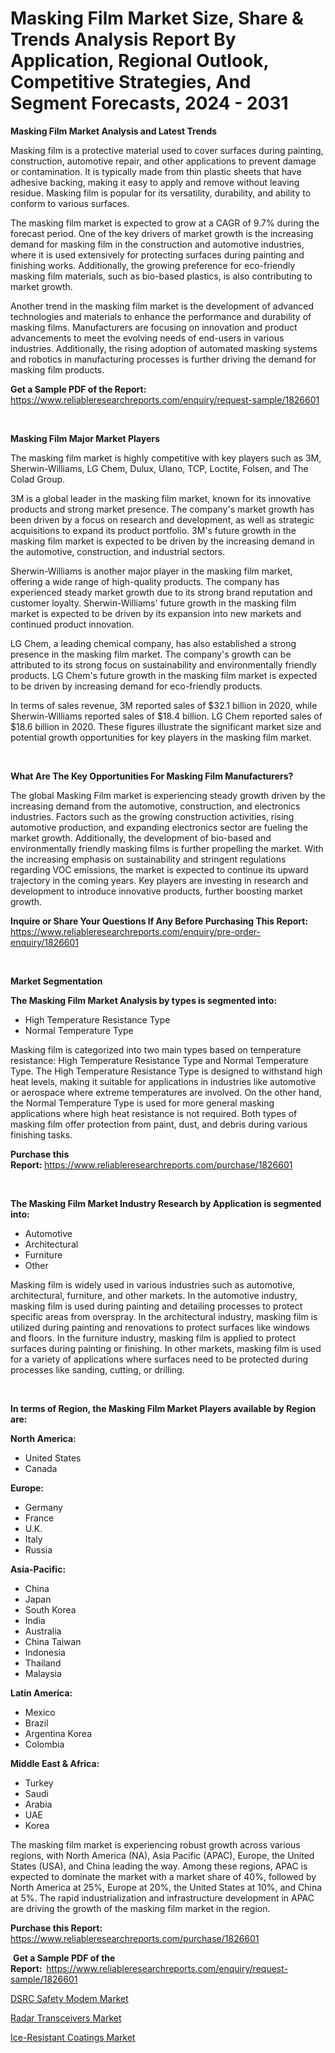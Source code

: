 <p><h1>Masking Film Market Size, Share & Trends Analysis Report By Application, Regional Outlook, Competitive Strategies, And Segment Forecasts, 2024 - 2031</h1></p><p><strong>Masking Film Market Analysis and Latest Trends</strong></p>
<p><p>Masking film is a protective material used to cover surfaces during painting, construction, automotive repair, and other applications to prevent damage or contamination. It is typically made from thin plastic sheets that have adhesive backing, making it easy to apply and remove without leaving residue. Masking film is popular for its versatility, durability, and ability to conform to various surfaces.</p><p>The masking film market is expected to grow at a CAGR of 9.7% during the forecast period. One of the key drivers of market growth is the increasing demand for masking film in the construction and automotive industries, where it is used extensively for protecting surfaces during painting and finishing works. Additionally, the growing preference for eco-friendly masking film materials, such as bio-based plastics, is also contributing to market growth.</p><p>Another trend in the masking film market is the development of advanced technologies and materials to enhance the performance and durability of masking films. Manufacturers are focusing on innovation and product advancements to meet the evolving needs of end-users in various industries. Additionally, the rising adoption of automated masking systems and robotics in manufacturing processes is further driving the demand for masking film products.</p></p>
<p><strong>Get a Sample PDF of the Report:&nbsp;</strong> <a href="https://www.reliableresearchreports.com/enquiry/request-sample/1826601">https://www.reliableresearchreports.com/enquiry/request-sample/1826601</a></p>
<p>&nbsp;</p>
<p><strong>Masking Film Major Market Players</strong></p>
<p><p>The masking film market is highly competitive with key players such as 3M, Sherwin-Williams, LG Chem, Dulux, Ulano, TCP, Loctite, Folsen, and The Colad Group. </p><p>3M is a global leader in the masking film market, known for its innovative products and strong market presence. The company's market growth has been driven by a focus on research and development, as well as strategic acquisitions to expand its product portfolio. 3M's future growth in the masking film market is expected to be driven by the increasing demand in the automotive, construction, and industrial sectors.</p><p>Sherwin-Williams is another major player in the masking film market, offering a wide range of high-quality products. The company has experienced steady market growth due to its strong brand reputation and customer loyalty. Sherwin-Williams' future growth in the masking film market is expected to be driven by its expansion into new markets and continued product innovation.</p><p>LG Chem, a leading chemical company, has also established a strong presence in the masking film market. The company's growth can be attributed to its strong focus on sustainability and environmentally friendly products. LG Chem's future growth in the masking film market is expected to be driven by increasing demand for eco-friendly products.</p><p>In terms of sales revenue, 3M reported sales of $32.1 billion in 2020, while Sherwin-Williams reported sales of $18.4 billion. LG Chem reported sales of $18.6 billion in 2020. These figures illustrate the significant market size and potential growth opportunities for key players in the masking film market.</p></p>
<p>&nbsp;</p>
<p><strong>What Are The Key Opportunities For Masking Film Manufacturers?</strong></p>
<p><p>The global Masking Film market is experiencing steady growth driven by the increasing demand from the automotive, construction, and electronics industries. Factors such as the growing construction activities, rising automotive production, and expanding electronics sector are fueling the market growth. Additionally, the development of bio-based and environmentally friendly masking films is further propelling the market. With the increasing emphasis on sustainability and stringent regulations regarding VOC emissions, the market is expected to continue its upward trajectory in the coming years. Key players are investing in research and development to introduce innovative products, further boosting market growth.</p></p>
<p><strong>Inquire or Share Your Questions If Any Before Purchasing This Report:</strong> <a href="https://www.reliableresearchreports.com/enquiry/pre-order-enquiry/1826601">https://www.reliableresearchreports.com/enquiry/pre-order-enquiry/1826601</a></p>
<p>&nbsp;</p>
<p><strong>Market Segmentation</strong></p>
<p><strong>The Masking Film Market Analysis by types is segmented into:</strong></p>
<p><ul><li>High Temperature Resistance Type</li><li>Normal Temperature Type</li></ul></p>
<p><p>Masking film is categorized into two main types based on temperature resistance: High Temperature Resistance Type and Normal Temperature Type. The High Temperature Resistance Type is designed to withstand high heat levels, making it suitable for applications in industries like automotive or aerospace where extreme temperatures are involved. On the other hand, the Normal Temperature Type is used for more general masking applications where high heat resistance is not required. Both types of masking film offer protection from paint, dust, and debris during various finishing tasks.</p></p>
<p><strong>Purchase this Report:&nbsp;</strong><a href="https://www.reliableresearchreports.com/purchase/1826601">https://www.reliableresearchreports.com/purchase/1826601</a></p>
<p>&nbsp;</p>
<p><strong>The Masking Film Market Industry Research by Application is segmented into:</strong></p>
<p><ul><li>Automotive</li><li>Architectural</li><li>Furniture</li><li>Other</li></ul></p>
<p><p>Masking film is widely used in various industries such as automotive, architectural, furniture, and other markets. In the automotive industry, masking film is used during painting and detailing processes to protect specific areas from overspray. In the architectural industry, masking film is utilized during painting and renovations to protect surfaces like windows and floors. In the furniture industry, masking film is applied to protect surfaces during painting or finishing. In other markets, masking film is used for a variety of applications where surfaces need to be protected during processes like sanding, cutting, or drilling.</p></p>
<p>&nbsp;</p>
<p><strong>In terms of Region, the Masking Film Market Players available by Region are:</strong></p>
<p>
    <p> <strong> North America: </strong>
        <ul>
            <li>United States</li>
            <li>Canada</li>
        </ul>
        </p> 
    <p> <strong> Europe: </strong>
        <ul>
            <li>Germany</li>
            <li>France</li>
            <li>U.K.</li>
            <li>Italy</li>
            <li>Russia</li>
        </ul>
        </p> 
    <p> <strong> Asia-Pacific: </strong>
        <ul>
            <li>China</li>
            <li>Japan</li>
            <li>South Korea</li>
            <li>India</li>
            <li>Australia</li>
            <li>China Taiwan</li>
            <li>Indonesia</li>
            <li>Thailand</li>
            <li>Malaysia</li>
        </ul>
        </p> 
    <p> <strong> Latin America: </strong>
        <ul>
            <li>Mexico</li>
            <li>Brazil</li>
            <li>Argentina Korea</li>
            <li>Colombia</li>
        </ul>
        </p> 
    <p> <strong> Middle East & Africa: </strong>
        <ul>
            <li>Turkey</li>
            <li>Saudi</li>
            <li>Arabia</li>
            <li>UAE</li>
            <li>Korea</li>
        </ul>
    </p>
    </p>
<p><p>The masking film market is experiencing robust growth across various regions, with North America (NA), Asia Pacific (APAC), Europe, the United States (USA), and China leading the way. Among these regions, APAC is expected to dominate the market with a market share of 40%, followed by North America at 25%, Europe at 20%, the United States at 10%, and China at 5%. The rapid industrialization and infrastructure development in APAC are driving the growth of the masking film market in the region.</p></p>
<p><strong>Purchase this Report: </strong><a href="https://www.reliableresearchreports.com/purchase/1826601">https://www.reliableresearchreports.com/purchase/1826601</a></p>
<p>&nbsp;<strong>Get a Sample PDF of the Report:&nbsp;&nbsp;</strong><a href="https://www.reliableresearchreports.com/enquiry/request-sample/1826601">https://www.reliableresearchreports.com/enquiry/request-sample/1826601</a></p>
<p><strong></strong></p>
<p><p><a href="https://view.publitas.com/reportprime-1/dsrc-safety-modem-market-size-share-trends-analysis-report-by-application-regional-outlook-competitive-strategies-and-segment-forecasts-2023-2030/">DSRC Safety Modem Market</a></p><p><a href="https://view.publitas.com/reportprime-1/radar-transceivers-market-offer-valuable-insights-into-market-size-market-share-market-trends-and-projections-spanning-from-2023-to-2030/">Radar Transceivers Market</a></p><p><a href="https://view.publitas.com/reportprime-1/ice-resistant-coatings-market-research-report-the-key-to-successful-business-strategy-forecasted-for-period-from-2023-2030/">Ice-Resistant Coatings Market</a></p></p>